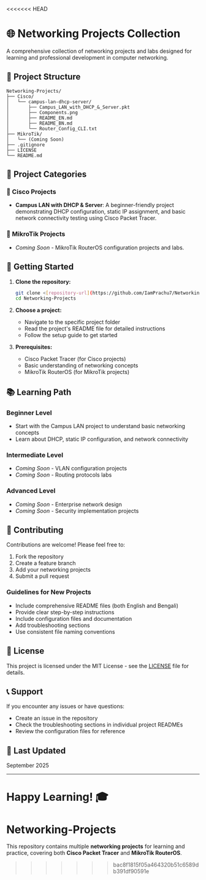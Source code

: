 <<<<<<< HEAD
# 🌐 Networking Projects Collection

A comprehensive collection of networking projects and labs designed for learning and professional development in computer networking.

## 📁 Project Structure

```
Networking-Projects/
├── Cisco/
│   └── campus-lan-dhcp-server/
│       ├── Campus_LAN_with_DHCP_&_Server.pkt
│       ├── Components.png
│       ├── README_EN.md
│       ├── README_BN.md
│       └── Router_Config_CLI.txt
├── MikroTik/
│   └── (Coming Soon)
├── .gitignore
├── LICENSE
└── README.md
```

## 🎯 Project Categories

### 🔧 Cisco Projects
- **Campus LAN with DHCP & Server**: A beginner-friendly project demonstrating DHCP configuration, static IP assignment, and basic network connectivity testing using Cisco Packet Tracer.

### 🔧 MikroTik Projects
- *Coming Soon* - MikroTik RouterOS configuration projects and labs.

## 🚀 Getting Started

1. **Clone the repository:**
   ```bash
   git clone <[repository-url](https://github.com/IamPrachu7/Networking-Projects?tab=readme-ov-file)>
   cd Networking-Projects
   ```

2. **Choose a project:**
   - Navigate to the specific project folder
   - Read the project's README file for detailed instructions
   - Follow the setup guide to get started

3. **Prerequisites:**
   - Cisco Packet Tracer (for Cisco projects)
   - Basic understanding of networking concepts
   - MikroTik RouterOS (for MikroTik projects)

## 📚 Learning Path

### Beginner Level
- Start with the Campus LAN project to understand basic networking concepts
- Learn about DHCP, static IP configuration, and network connectivity

### Intermediate Level
- *Coming Soon* - VLAN configuration projects
- *Coming Soon* - Routing protocols labs

### Advanced Level
- *Coming Soon* - Enterprise network design
- *Coming Soon* - Security implementation projects

## 🤝 Contributing

Contributions are welcome! Please feel free to:

1. Fork the repository
2. Create a feature branch
3. Add your networking projects
4. Submit a pull request

### Guidelines for New Projects
- Include comprehensive README files (both English and Bengali)
- Provide clear step-by-step instructions
- Include configuration files and documentation
- Add troubleshooting sections
- Use consistent file naming conventions

## 📄 License

This project is licensed under the MIT License - see the [LICENSE](LICENSE) file for details.

## 📞 Support

If you encounter any issues or have questions:
- Create an issue in the repository
- Check the troubleshooting sections in individual project READMEs
- Review the configuration files for reference

## 📅 Last Updated

September 2025

---

**Happy Learning! 🎓**
=======
# Networking-Projects
This repository contains multiple **networking projects** for learning and practice,  covering both **Cisco Packet Tracer** and **MikroTik RouterOS**.
>>>>>>> bac8f1815f05a464320b51c6589db391df90591e
